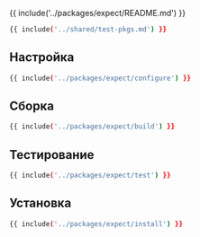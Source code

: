 {{ include('../packages/expect/README.md') }}

```bash 
{{ include('../shared/test-pkgs.md') }}
```

## Настройка

```bash 
{{ include('../packages/expect/configure') }}
```

## Сборка

```bash 
{{ include('../packages/expect/build') }}
```

## Тестирование

```bash 
{{ include('../packages/expect/test') }}
```

## Установка

```bash 
{{ include('../packages/expect/install') }}
```


